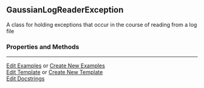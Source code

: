 ## <a id="McUtils.GaussianInterface.GaussianImporter.GaussianLogReaderException">GaussianLogReaderException</a>
A class for holding exceptions that occur in the course of reading from a log file

### Properties and Methods






___

[Edit Examples](https://github.com/McCoyGroup/McUtils/edit/edit/ci/examples/ci/docs/McUtils/GaussianInterface/GaussianImporter/GaussianLogReaderException.md) or 
[Create New Examples](https://github.com/McCoyGroup/McUtils/new/edit/?filename=ci/examples/ci/docs/McUtils/GaussianInterface/GaussianImporter/GaussianLogReaderException.md) <br/>
[Edit Template](https://github.com/McCoyGroup/McUtils/edit/edit/ci/docs/ci/docs/McUtils/GaussianInterface/GaussianImporter/GaussianLogReaderException.md) or 
[Create New Template](https://github.com/McCoyGroup/McUtils/new/edit/?filename=ci/docs/templates/ci/docs/McUtils/GaussianInterface/GaussianImporter/GaussianLogReaderException.md) <br/>
[Edit Docstrings](https://github.com/McCoyGroup/McUtils/edit/edit/McUtils/GaussianInterface/GaussianImporter.py?message=Update%20Docs)
